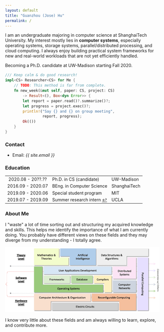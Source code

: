 ```yaml
---
layout: default
title: "Guanzhou (Jose) Hu"
permalink: /
---
```


I am an undergraduate majoring in computer science at ShanghaiTech University. My interest mostly lies in **computer systems**, especially operating systems, storage systems, parallel/distributed processing, and cloud computing. I always enjoy building practical system frameworks for new and real-world workloads that are not yet efficiently handled.

Becoming a Ph.D. candidate at UW-Madison starting Fall 2020.

```rust
/// Keep calm & do good research!
impl<CS> Researcher<CS> for Me {
    // TODO: This method is far from complete.
    fn new_week(&mut self, paper: CS, project: CS)
        -> Result<(), Box<dyn Error>> {
        let report = paper.read()?.summarize()?;
        let progress = project.exec()?;
        println!("Say {} and {} on group meeting",
                 report, progress);
        Ok(())
    }
}
```

### Contact

- Email: *{{ site.email }}*

### Education

<table>
  <tbody>
    <tr>
      <td style="text-align: center">2020.08 - 20??.??</td>
      <td style="text-align: left">Ph.D. in CS (candidate)</td>
      <td style="text-align: left">UW-Madison</td>
    </tr>
    <tr>
      <td style="text-align: center">2016.09 - 2020.07</td>
      <td style="text-align: left">BEng. in Computer Science</td>
      <td style="text-align: left">ShanghaiTech</td>
    </tr>
    <tr>
      <td style="text-align: center">2019.09 - 2020.06</td>
      <td style="text-align: left">Special student program</td>
      <td style="text-align: left">MIT</td>
    </tr>
    <tr>
      <td style="text-align: center">2019.07 - 2019.09</td>
      <td style="text-align: left">Summer research intern <a href="http://systems.cs.ucla.edu">↩︎</a></td>
      <td style="text-align: left">UCLA</td>
    </tr>
  </tbody>
</table>

### About Me

I "waste" a lot of time sorting out and structuring my acquired knowledge and skills. This helps me identify the importance of what I am currently doing. You probably have different views on these fields and they may diverge from my understanding - I totally agree.

![Fields](/assets/img/knowledge-graph.png)

I know very little about these fields and am always willing to learn, explore, and contribute more.

